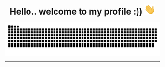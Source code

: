 <div align="center">
<h1 align="center">Hello.. welcome to my profile :)) <img width="35" src="https://github.com/1999AZZAR/1999AZZAR/blob/main/resources/img/waving.gif"></h1>
</div>

<div align="center">
  <a href="https://chheung.com/">
  <img  src="https://github.com/1999AZZAR/1999AZZAR/blob/main/resources/img/grid-snake.svg"
       alt="snake" /></a>
</div>

---
